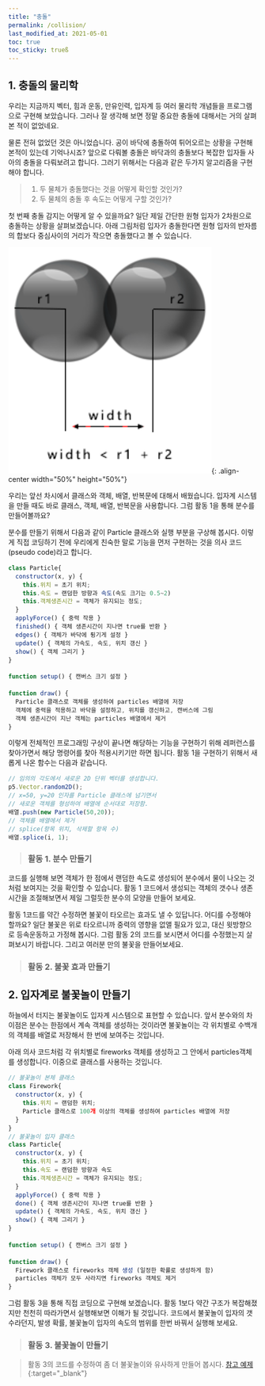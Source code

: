 ```yaml
---
title: "충돌"
permalink: /collision/
last_modified_at: 2021-05-01
toc: true
toc_sticky: trueß
---
```


## 1. 충돌의 물리학

우리는 지금까지 벡터, 힘과 운동, 만유인력, 입자계 등 여러 물리학 개념들을 프로그램으로 구현해 보았습니다. 그러나 잘 생각해 보면 정말 중요한 충돌에 대해서는 거의 살펴본 적이 없었네요. 

물론 전혀 없었던 것은 아니었습니다. 공이 바닥에 충돌하여 튀어오르는 상황을 구현해 본적이 있는데 기억나시죠? 앞으로 다뤄볼 충돌은 바닥과의 충돌보다 복잡한 입자들 사아의 충돌을 다뤄보려고 합니다. 그러기 위해서는 다음과 같은 두가지 알고리즘을 구현해야 합니다.

> 1. 두 물체가 충돌했다는 것을 어떻게 확인할 것인가?
> 2. 두 물체의 충돌 후 속도는 어떻게 구할 것인가? 

첫 번째 충돌 감지는 어떻게 알 수 있을까요? 일단 제일 간단한 원형 입자가 2차원으로 충돌하는 상황을 살펴보겠습니다. 아래 그림처럼 입자가 충돌한다면 원형 입자의 반자름의 합보다 중심사이의 거리가 작으면 충돌했다고 볼 수 있습니다.

!["충돌 조건"](/assets/images/collision2.jpg){: .align-center width="50%" height="50%"}


우리는 앞선 차시에서 클래스와 객체, 배열, 반복문에 대해서 배웠습니다. 입자계 시스템을 만들 때도 바로 클래스, 객체, 배열, 반복문을 사용합니다. 그럼 활동 1을 통해 분수를 만들어볼까요?

분수를 만들기 위해서 다음과 같이 Particle 클래스와 실행 부분을 구상해 봅시다. 이렇게 직접 코딩하기 전에 우리에게 친숙한 말로 기능을 먼저 구현하는 것을 의사 코드(pseudo code)라고 합니다.

```javascript
class Particle{
  constructor(x, y) {
    this.위치 = 초기 위치;
    this.속도 = 랜덤한 방향과 속도(속도 크기는 0.5~2)
    this.객체생존시간 = 객체가 유지되는 정도;
  }
  applyForce() { 중력 작용 }
  finished() { 객체 생존시간이 지나면 true를 반환 }
  edges() { 객체가 바닥에 튕기게 설정 }
  update() { 객체의 가속도, 속도, 위치 갱신 }
  show() { 객체 그리기 }
}

function setup() { 캔버스 크기 설정 }

function draw() {
  Particle 클래스로 객체를 생성하여 particles 배열에 저장
  객체에 중력을 적용하고 바닥을 설정하고, 위치를 갱신하고, 캔버스에 그림
  객체 생존시간이 지난 객체는 particles 배열에서 제거
}  
```

이렇게 전체적인 프로그래밍 구상이 끝나면 해당하는 기능을 구현하기 위해 레퍼런스를 찾아가면서 해당 명령어를 찾아 적용시키기만 하면 됩니다. 활동 1을 구현하기 위해서 새롭게 나온 함수는 다음과 같습니다.

```javascript
// 임의의 각도에서 새로운 2D 단위 벡터를 생성합니다.
p5.Vector.random2D();
// x=50, y=20 인자를 Particle 클래스에 넘기면서 
// 새로운 객체를 형성하여 배열에 순서대로 저장함.
배열.push(new Particle(50,20));
// 객체를 배열에서 제거
// splice(항목 위치, 삭제할 항목 수)
배열.splice(i, 1);
```

> ### 활동 1. 분수 만들기 

<script src="//toolness.github.io/p5.js-widget/p5-widget.js"></script>
<script type="text/p5" data-height="500" data-p5-version="1.2.0">
let particles = [];

class Particle{
  constructor(x, y) {
    this.pos = createVector(x, y);
    // 객체의 처음 속도의 방향을 랜덤하게 설정
    this.vel = p5.Vector.random2D();
    // 객체의 처음 속도의 크기를 랜덤하게 설정 (0.5~2)
    this.vel.mult(random(0.5, 2));
    this.mass = 1;
    this.acc = createVector(0, 0);
    this.r = 2;
    this.lifetime = 255;
  }
  
  applyForce(force) {
    let f = p5.Vector.div(force, this.mass);
    this.acc.add(f);
  }
  
  finished() {
    // 객체 생존 시간이 0보다 작으면 true 를 반환
    return this.lifetime < 0;
  }
  
  edges() {
    if (this.pos.y >= height - this.r) {
      this.pos.y = height - this.r;
      // 바닥과 충돌하면 속도가 80%로 감소
      this.vel.y *= -0.8;
    }
  }
  
  update() {
    this.vel.add(this.acc);
    this.pos.add(this.vel);
    this.acc.set(0, 0);
    
    this.lifetime -= 5;
  }
  
  show() {
    // stroke() 함수는 그리는 선의 색을 나타냄
    stroke(0,100,255, this.lifetime);
    // strokeWeight() 함수는 그리는 선의 두께를 나타냄
    strokeWeight(2);
    // fill()은 채우는 색을 나타내고 시간이 지날수록 객체의 색이 투명해지도록 설정
    fill(0,200,255, this.lifetime);
    ellipse(this.pos.x, this.pos.y, this.r * 2, this.r * 2);
  }
}

function setup() {
  createCanvas(100, 100);
}

function draw() {
  background(220);
  
  // 한 프레임당 생성되는 객체의 갯수를 3개로 설정
  // i < 3 에서 숫자를 증가시키면 생성되는 객체가 많아짐 
  for (let i = 0; i < 3; i++) {
    particles.push(new Particle(50, 20));
  }

  for (let particle of particles) {
    let gravity = createVector(0, 0.2);
    particle.applyForce(gravity);
    particle.edges();
    particle.update();
    particle.show();
  }
  
  // 배열의 마지막부터 객체 생존시간이 남아있는지 체크
  // 객첵 생존 시간이 0보다 작으면 배열에서 해당 객체 제거
  for (let i = particles.length - 1; i >= 0; i--) {
    if (particles[i].finished()) {
      particles.splice(i, 1);
    }
  }
}
</script>

코드를 실행해 보면 객체가 한 점에서 랜덤한 속도로 생성되어 분수에서 물이 나오는 것처럼 보여지는  것을 확인할 수 있습니다. 활동 1 코드에서 생성되는 객체의 갯수나 생존시간을 조절해보면서 제일 그럴듯한 분수의 모양을 만들어 보세요.

활동 1코드를 약간 수정하면 불꽃이 타오르는 효과도 낼 수 있답니다. 어디를 수정해야 할까요?
일단 불꽃은 위로 타오르니까 중력의 영향을 없앨 필요가 있고, 대신 윗방향으로 등속운동하고 가정해 봅시다. 그럼 활동 2의 코드를 보시면서 어디를 수정했는지 살펴보시기 바랍니다. 그리고 여러분 만의 불꽃을 만들어보세요.

> ### 활동 2. 불꽃 효과 만들기 

<script src="//toolness.github.io/p5.js-widget/p5-widget.js"></script>
<script type="text/p5" data-height="500" data-p5-version="1.2.0">
let particles = [];

class Particle{
  constructor(x, y) {
    this.pos = createVector(random(45, 55), y);
    // 속도를 위로 향하도록 설정
    this.vel = createVector(random(-0.5, 0.5), random(-3, -1));
    this.mass = 1;
    this.acc = createVector(0, 0);
    this.r = 3;
    this.lifetime = 255;
  }
  
  applyForce(force) {
    let f = p5.Vector.div(force, this.mass);
    this.acc.add(f);
  }
  
  finished() {
    return this.lifetime < 0;
  }
  
  update() {
    this.vel.add(this.acc);
    this.pos.add(this.vel);
    this.acc.set(0, 0);
    
    this.lifetime -= 10;
  }
  
  show() {
    // 선의 두께를 0으로 설정하고 내부만 색칠
    noStroke();
    fill(random(230,255), random(50, 100), 10, this.lifetime);
    ellipse(this.pos.x, this.pos.y, this.r * 2, this.r * 2);
  }
}

function setup() {
  createCanvas(100, 100);
}

function draw() {
  background(220);
  
  for (let i = 0; i < 5; i++) {
    particles.push(new Particle(50, 100));
  }

  for (let particle of particles) {
    // 불 입자는 중력이 작용하지 않고 윗방향으로 등속운동하는 것으로 구현
    let gravity = createVector(0, 0);
    particle.applyForce(gravity);
    particle.update();
    particle.show();
  }
  
  for (let i = particles.length - 1; i >= 0; i--) {
    if (particles[i].finished()) {
      particles.splice(i, 1);
    }
  }
}
</script>

## 2. 입자계로 불꽃놀이 만들기

하늘에서 터지는 불꽃놀이도 입자계 시스템으로 표현할 수 있습니다. 앞서 분수와의 차이점은 분수는 한점에서 계속 객체를 생성하는 것이라면 불꽃놀이는 각 위치별로 수백개의 객체를 배열로 저장해서 한 번에 보여주는 것입니다. 

아래 의사 코드처럼 각 위치별로 fireworks 객체를 생성하고 그 안에서 particles객체를 생성합니다. 이중으로 클래스를 사용하는 것입니다.

```javascript
// 불꽃놀이 본체 클래스
class Firework{
  constructor(x, y) {
    this.위치 = 랜덤한 위치;
    Particle 클래스로 100개 이상의 객체를 생성하여 particles 배열에 저장
  }  
}
// 불꽃놀이 입자 클래스
class Particle{
  constructor(x, y) {
    this.위치 = 초기 위치;
    this.속도 = 랜덤한 방향과 속도
    this.객체생존시간 = 객체가 유지되는 정도;
  }
  applyForce() { 중력 작용 }
  done() { 객체 생존시간이 지나면 true를 반환 }
  update() { 객체의 가속도, 속도, 위치 갱신 }
  show() { 객체 그리기 }
}

function setup() { 캔버스 크기 설정 }

function draw() {
  Firework 클래스로 fireworks 객체 생성 (일정한 확률로 생성하게 함)
  particles 객체가 모두 사라지면 fireworks 객체도 제거
}  
```
그럼 활동 3을 통해 직접 코딩으로 구현해 보겠습니다. 활동 1보다 약간 구조가 복잡해졌지만 천천히 따라가면서 실행해보면 이해가 될 것입니다. 코드에서 불꽃놀이 입자의 갯수라던지, 발생 확률, 불꽃놀이 입자의 속도의 범위를 한번 바꿔서 실행해 보세요. 

> ### 활동 3. 불꽃놀이 만들기 

<script src="//toolness.github.io/p5.js-widget/p5-widget.js"></script>
<script type="text/p5" data-height="500" data-p5-version="1.2.0">
let fireworks = [];
let gravity;

// 불꽃놀이 본체 클래스
class Firework {
  constructor() {
    this.particles = [];
    this.firework = new Particle(random(width), random(height/4, height/2));
    // 불꽃놀이 입자를 100개 만듬   
    for (let i = 0; i < 100; i++) {
      const p = new Particle(this.firework.pos.x, this.firework.pos.y);
      this.particles.push(p);
    }
  }

  done() {
    // particles 배열에서 객체가 모두 제거되어 크기가 0이 되면
    if (this.particles.length === 0) {
      return true;
    } else {
      return false;
    }
  }

  update() {
    for (let i = this.particles.length - 1; i >= 0; i--) {
      this.particles[i].applyForce(gravity);
      this.particles[i].update();
      // 입자의 생존시간이 지나면 불꽃놀이 입자를 배열에서 제거 
      if (this.particles[i].done()) {
        this.particles.splice(i, 1);
      }
    }
  }

  show() {
    for (var i = 0; i < this.particles.length; i++) {
      this.particles[i].show();
    }
  }
}

// 불꽃놀이 입자 클래스
class Particle {
  constructor(x, y) {
    this.pos = createVector(x, y);
    this.acc = createVector(0, 0);
    this.vel = p5.Vector.random2D();
    this.vel.mult(random(0, 1));
    this.lifetime = 255;
  }

  applyForce(force) {
    this.acc.add(force);
  }

  update() {
    this.vel.add(this.acc);
    this.pos.add(this.vel);
    this.acc.mult(0);    
    this.lifetime -= 4;
  }

  done() {
    // 객체 생존 시간이 0보다 작으면 true 를 반환
    return this.lifetime < 0;
  }

  show() {
    strokeWeight(2);
    stroke(255, 255, 0, this.lifetime);
    // 입자를 점으로 그림
    point(this.pos.x, this.pos.y);
  }
}

function setup() {
  createCanvas(100, 100);
  gravity = createVector(0, 0.05);
}

function draw() {
  background(0,100);  
  // 숫자가 랜덤하게 0~1사이 숫자가 발생할 때 0.1보다 작을때만 불꽃놀이 객체 생성
  // 0.1 숫자보다 크게 하면 불꽃놀이 발생 확률이 높아짐
  if (random(1) < 0.1) {
    fireworks.push(new Firework());
  }
  
  for (let i = fireworks.length - 1; i >= 0; i--) {
    fireworks[i].update();
    fireworks[i].show();
    
    // 불꽃놀이 입자가 모두 사라지면 불꽃놀이 본체를 제거
    if (fireworks[i].done()) {
      fireworks.splice(i, 1);
    }
  }
}
</script>


> 활동 3의 코드를 수정하여 좀 더 불꽃놀이와 유사하게 만들어 봅시다. 
> [참고 예제](https://editor.p5js.org/physics-mulberry/sketches/ZozMwGZo0){:target="_blank"}